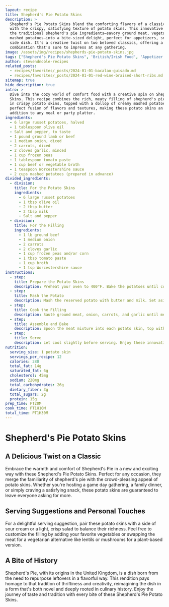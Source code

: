 ```yaml
---
layout: recipe
title: Shepherd's Pie Potato Skins
description: >
  Shepherd's Pie Potato Skins blend the comforting flavors of a classic shepherd's pie
  with the crispy, satisfying texture of potato skins. This innovative dish transforms
  the traditional shepherd's pie ingredients—savory ground meat, vegetables, and creamy
  mashed potatoes—into a bite-sized delight, perfect for appetizers, snacks, or a unique
  side dish. It's a creative twist on two beloved classics, offering a mouthwatering
  combination that's sure to impress at any gathering.
image: /assets/img/recipes/shepherds-pie-potato-skins.jpg
tags: ["Shepherd's Pie Potato Skins", 'British/Irish Food', 'Appetizer']
author: stevendnoble-recipes
related_posts:
  - recipes/favorites/_posts/2024-01-01-bacalao-guisado.md
  - recipes/favorites/_posts/2024-01-01-red-wine-braised-short-ribs.md
sitemap: true
hide_description: true
intro: >
  Dive into the cozy world of comfort food with a creative spin on Shepherd's Pie Potato
  Skins. This recipe combines the rich, meaty filling of shepherd's pie and encases it
  in crispy potato skins, topped with a dollop of creamy mashed potatoes. It's the
  perfect fusion of flavors and textures, making these potato skins an irresistible
  addition to any meal or party platter.
ingredients:
  - 6 large russet potatoes, halved
  - 1 tablespoon olive oil
  - Salt and pepper, to taste
  - 1 pound ground lamb or beef
  - 1 medium onion, diced
  - 2 carrots, diced
  - 2 cloves garlic, minced
  - 1 cup frozen peas
  - 1 tablespoon tomato paste
  - 1 cup beef or vegetable broth
  - 1 teaspoon Worcestershire sauce
  - 2 cups mashed potatoes (prepared in advance)
divided_ingredients:
  - division:
    title: For the Potato Skins
    ingredients:
      - 6 large russet potatoes
      - 1 tbsp olive oil
      - 2 tbsp butter
      - 2 tbsp milk
      - Salt and pepper
  - division:
    title: For the Filling
    ingredients:
      - 1 lb ground beef
      - 1 medium onion
      - 2 carrots
      - 2 cloves garlic
      - 1 cup frozen peas and/or corn
      - 1 tbsp tomato paste
      - 1 cup broth
      - 1 tsp Worcestershire sauce
instructions:
  - step:
    title: Prepare the Potato Skins
    description: Preheat your oven to 400°F. Bake the potatoes until cooked, about 45 minutes. Scoop out the flesh of halved, baked potatoes to create skins, and set aside to make the mashed potatoes. Brush the skins with olive oil, season with salt and pepper, and bake until crisp.
  - step:
    title: Mash the Potato
    description: Mash the reserved potato with butter and milk. Set aside.
  - step:
    title: Cook the Filling
    description: Sauté ground meat, onion, carrots, and garlic until meat is browned. Stir in peas and/or corn, tomato paste, broth, and Worcestershire sauce, simmering until thickened.
  - step:
    title: Assemble and Bake
    description: Spoon the meat mixture into each potato skin, top with mashed potatoes, and bake until the tops are golden.
  - step:
    title: Serve
    description: Let cool slightly before serving. Enjoy these innovative Shepherd's Pie Potato Skins as a delightful snack or appetizer that packs all the flavors of the classic dish in a single bite.
nutrition:
  serving_size: 1 potato skin
  servings_per_recipe: 12
  calories: 280
  total_fat: 14g
  saturated_fat: 6g
  cholesterol: 45mg
  sodium: 220mg
  total_carbohydrates: 26g
  dietary_fiber: 3g
  total_sugars: 2g
  protein: 15g
prep_time: PT20M
cook_time: PT1H10M
total_time: PT1H30M
---
```


# Shepherd's Pie Potato Skins

## A Delicious Twist on a Classic

Embrace the warmth and comfort of Shepherd's Pie in a new and exciting way with these Shepherd's Pie Potato Skins. Perfect for any occasion, they merge the familiarity of shepherd's pie with the crowd-pleasing appeal of potato skins. Whether you're hosting a game day gathering, a family dinner, or simply craving a satisfying snack, these potato skins are guaranteed to leave everyone asking for more.

## Serving Suggestions and Personal Touches

For a delightful serving suggestion, pair these potato skins with a side of sour cream or a light, crisp salad to balance their richness. Feel free to customize the filling by adding your favorite vegetables or swapping the meat for a vegetarian alternative like lentils or mushrooms for a plant-based version.

## A Bite of History

Shepherd's Pie, with its origins in the United Kingdom, is a dish born from the need to repurpose leftovers in a flavorful way. This rendition pays homage to that tradition of thriftiness and creativity, reimagining the dish in a form that's both novel and deeply rooted in culinary history. Enjoy the journey of taste and tradition with every bite of these Shepherd's Pie Potato Skins.